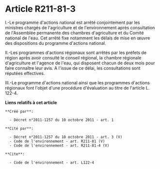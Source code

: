 # Article R211-81-3

I.-Le programme d'actions national est arrêté conjointement par les ministres chargés de l'agriculture et de l'environnement
après consultation de l'Assemblée permanente des chambres d'agriculture et du Comité national de l'eau. Cet arrêté fixe
notamment les délais de mise en œuvre des dispositions du programme d'actions national. 

II.-Les programmes d'actions régionaux sont arrêtés par les préfets de région après avoir consulté le conseil régional, la
chambre régionale d'agriculture et l'agence de l'eau, qui disposent chacun de deux mois pour faire connaître leur avis. A
l'issue de ce délai, les consultations sont réputées effectives. 

III.-Le programme d'actions national ainsi que les programmes d'actions régionaux font l'objet d'une procédure d'évaluation
au titre de l'article L. 122-4.

**Liens relatifs à cet article**

	**Créé par**:

	  - Décret n°2011-1257 du 10 octobre 2011 - art. 1

	**Cité par**:

	  - Décret n°2011-1257 du 10 octobre 2011 - art. 3 (V)
	  - Code de l'environnement - art. R211-81 (V)
	  - Code de l'environnement - art. R211-81-4 (V)

	**Cite**:

	  - Code de l'environnement - art. L122-4
